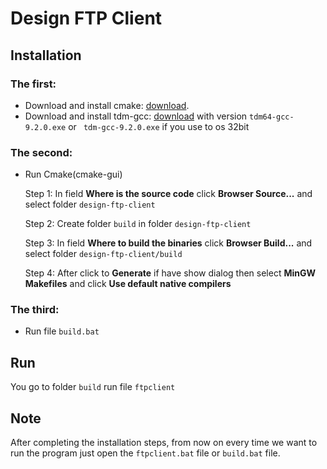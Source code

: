 # Design FTP Client 


## Installation

### The first:
- Download and install cmake: [download](https://cmake.org/download).
- Download and install tdm-gcc: [download](https://jmeubank.github.io/tdm-gcc/download/) with version ```tdm64-gcc-9.2.0.exe```
or ``` tdm-gcc-9.2.0.exe``` if you use to os 32bit

### The second:

- Run Cmake(cmake-gui)

    Step 1: In field **Where is the source code** click **Browser Source...** and select folder `design-ftp-client`
    
    Step 2: Create folder `build` in folder `design-ftp-client`

    Step 3: In field **Where to build the binaries** click **Browser Build...** and select folder `design-ftp-client/build`

    Step 4: After click to **Generate** if have show dialog then select **MinGW Makefiles** and click **Use default native compilers**

### The third:

- Run file `build.bat`
## Run

You go to folder `build` run file `ftpclient`
## Note

After completing the installation steps, from now on every time we want to run the program just open the `ftpclient.bat` file or `build.bat` file.
